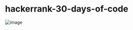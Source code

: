 # hackerrank-30-days-of-code

![image](https://user-images.githubusercontent.com/7895269/45588529-c9c3a600-b91e-11e8-8375-6a46d0201310.png)
